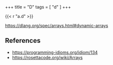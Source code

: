 +++
title = "D"
tags = [ "d" ]
+++

{{< r "a.d" >}}

<https://dlang.org/spec/arrays.html#dynamic-arrays>

## References

- <https://programming-idioms.org/idiom/134>
- <https://rosettacode.org/wiki/Arrays>
